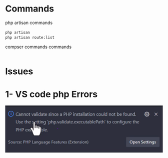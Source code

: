 # Commands
<p>php artisan commands<p>

```
php artisan
php artisan route:list
```

<p>compser commands commands<p>

```

```

# Issues
# 1- VS code php Errors
![1- VS code php Errors](https://github.com/emad566/ecom125/blob/main/readme-resourcs/images/php1.png?raw=true)


